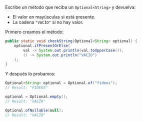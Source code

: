 Escribe un método que reciba un `Optional<String>` y devuelva:
- El valor en mayúsculas si está presente.
- La cadena `"VACÍO"` si no hay valor.

Primero creamos el método:
```Java
public static void checkString(Optional<String> optional) {
	optional.ifPresentOrElse(
		val -> System.out.println(val.toUpperCase()),
		() -> System.out.println("VACÍO")
	);
}
```

Y después lo probamos:
```Java
Optional<String> optional = Optional.of("fideos");
// Result: "FIDEOS"

optional = Optional.empty();
// Result: "VACÍO"

Optional.ofNullable(null);
// Result: "VACÍO"
```